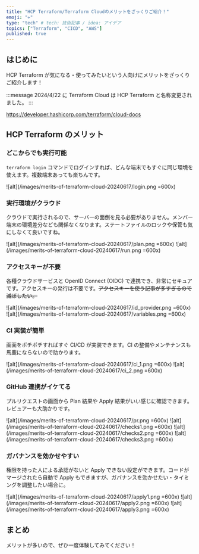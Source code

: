 ```yaml
---
title: "HCP Terraform/Terraform Cloudのメリットをざっくりご紹介！"
emoji: "✈"
type: "tech" # tech: 技術記事 / idea: アイデア
topics: ["Terraform", "CICD", "AWS"]
published: true
---
```


## はじめに

HCP Terraform が気になる・使ってみたいという人向けにメリットをざっくりご紹介します！

:::message
2024/4/22 に Terraform Cloud は HCP Terraform と名称変更されました。
:::

https://developer.hashicorp.com/terraform/cloud-docs

## HCP Terraform のメリット

### どこからでも実行可能

`terraform login` コマンドでログインすれば、どんな端末でもすぐに同じ環境を使えます。複数端末あっても楽ちんです。

![alt](/images/merits-of-terraform-cloud-20240617/login.png =600x)

### 実行環境がクラウド

クラウドで実行されるので、サーバーの面倒を見る必要がありません。メンバー端末の環境差分なども関係なくなります。ステートファイルのロックや保管も気にしなくて良いですね。

![alt](/images/merits-of-terraform-cloud-20240617/plan.png =600x)
![alt](/images/merits-of-terraform-cloud-20240617/run.png =600x)

### アクセスキーが不要

各種クラウドサービスと OpenID Connect (OIDC) で連携でき、非常にセキュアです。アクセスキーの発行は不要です。~~アクセスキーを使う記事が多すぎるので滅ぼしたい。~~

![alt](/images/merits-of-terraform-cloud-20240617/id_provider.png =600x)
![alt](/images/merits-of-terraform-cloud-20240617/variables.png =600x)

### CI 実装が簡単

画面をポチポチすればすぐ CI/CD が実装できます。CI の整備やメンテナンスも馬鹿にならないので助かります。

![alt](/images/merits-of-terraform-cloud-20240617/ci_1.png =600x)
![alt](/images/merits-of-terraform-cloud-20240617/ci_2.png =600x)

### GitHub 連携がイケてる

プルリクエストの画面から Plan 結果や Apply 結果がいい感じに確認できます。レビュアーも大助かりです。

![alt](/images/merits-of-terraform-cloud-20240617/pr.png =600x)
![alt](/images/merits-of-terraform-cloud-20240617/checks1.png =600x)
![alt](/images/merits-of-terraform-cloud-20240617/checks2.png =600x)
![alt](/images/merits-of-terraform-cloud-20240617/checks3.png =600x)

### ガバナンスを効かせやすい

権限を持った人による承認がないと Apply できない設定ができます。コードがマージされたら自動で Apply もできますが、ガバナンスを効かせたい・タイミングを調整したい場合に。

![alt](/images/merits-of-terraform-cloud-20240617/apply1.png =600x)
![alt](/images/merits-of-terraform-cloud-20240617/apply2.png =600x)
![alt](/images/merits-of-terraform-cloud-20240617/apply3.png =600x)

## まとめ

メリットが多いので、ぜひ一度体験してみてください！
